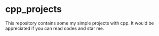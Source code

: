 # cpp_projects
This repository contains some my simple projects with cpp. It would be appreciated if you can read codes and star me.
